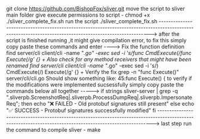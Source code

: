 git clone https://github.com/BishopFox/sliver.git move the script to sliver main folder give execute permissions to script - chmod +x ./sliver_complete_fix.sh run the script ./sliver_complete_fix.sh
--------------------------------------------------------------------------------------------------------------------------------------------------------> after the script is finished running ,it might give compilation error, to fix this simply copy paste these commands and enter ---->
Fix the function definition
find server/cli client/cli -name "*.go" -exec sed -i 's/func CmdExecute(/func Execute(/g' {} +
Also check for any method receivers that might have been renamed
find server/cli client/cli -name "*.go" -exec sed -i 's/) CmdExecute(/) Execute(/g' {} +
Verify the fix
grep -n "func Execute()" server/cli/cli.go
Should show something like:
45:func Execute() {
to verify if the modifications were implemented sucsessfully simply copy paste the commands below all together ----->
if strings sliver-server | grep -q ".sliverpb.ScreenshotReq|.sliverpb.ProcessDumpReq|.sliverpb.ImpersonateReq"; then echo "❌ FAILED - Old protobuf signatures still present" else echo "✅ SUCCESS - Protobuf signatures successfully modified" fi ----------------------------------------------------------------------------------------------------------------------------------------------------------> last step run the command to compile sliver - make
